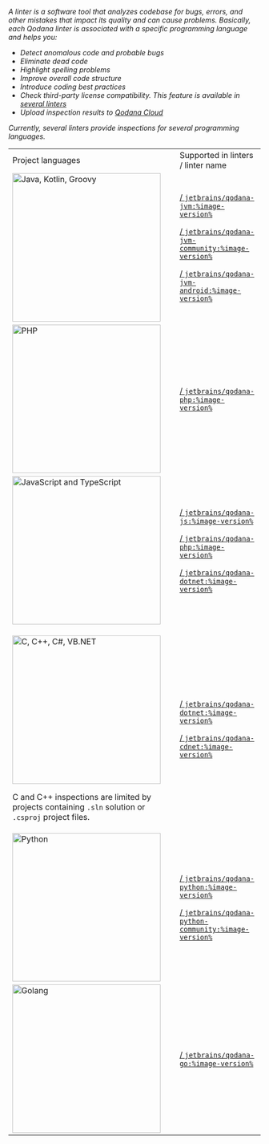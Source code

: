 [//]: # (title: Linters)

<var name="image-version" value="2023.3"/>

A linter is a software tool that analyzes codebase for bugs, errors, and other mistakes that impact its quality and 
can cause problems. Basically, each Qodana linter is associated with a specific programming language and helps you:

* Detect anomalous code and probable bugs
* Eliminate dead code
* Highlight spelling problems
* Improve overall code structure
* Introduce coding best practices
* Check third-party license compatibility. This feature is available in [several linters](license-audit.xml)
* Upload inspection results to [Qodana Cloud](cloud-about.xml)

Currently, several linters provide inspections for several programming languages.

<table>
    <tr>
        <td>Project languages</td>
        <td>Supported in linters / linter name</td>
    </tr>
    <tr>
        <td>
            <img src="jvm.png" dark-src="jvm_dark.png" alt="Java, Kotlin, Groovy" width="296"/>
        </td>
        <td>
            <p><a href="qodana-jvm.md"/> / <code>jetbrains/qodana-jvm:%image-version%</code></p>
            <p><a href="qodana-jvm-community.md"/> / <code>jetbrains/qodana-jvm-community:%image-version%</code></p>
            <p><a href="qodana-jvm-android.md"/> / <code>jetbrains/qodana-jvm-android:%image-version%</code></p>
        </td>
    </tr>
    <tr>
        <td><img src="php.png" dark-src="php_dark.png" alt="PHP" width="296"/></td>
        <td><a href="qodana-php.md"/> / <code>jetbrains/qodana-php:%image-version%</code></td>
    </tr>
    <tr>
        <td><img src="js.png" dark-src="js_dark.png" alt="JavaScript and TypeScript" width="296"/></td>
        <td>
            <p><a href="qodana-js.md"/> / <code>jetbrains/qodana-js:%image-version%</code></p>
            <p><a href="qodana-php.md"/> / <code>jetbrains/qodana-php:%image-version%</code></p>
            <p><a href="qodana-dotnet.md"/> / <code>jetbrains/qodana-dotnet:%image-version%</code></p>
        </td>
    </tr>
    <tr>
        <td>
            <p><img src="dotnet.png" dark-src="dotnet_dark.png" alt="C, C++, C#, VB.NET" width="296"/></p>
            <p>C and C++ inspections are limited by projects containing <code>.sln</code> solution or <code>.csproj</code> project files.</p>
        </td>
        <td>
            <p><a href="qodana-dotnet.md"/> / <code>jetbrains/qodana-dotnet:%image-version%</code></p>
            <p><a href="qodana-dotnet-community.md"/> / <code>jetbrains/qodana-cdnet:%image-version%</code></p>
        </td>
    </tr>
    <tr>
        <td><img src="python.png" dark-src="python_dark.png" alt="Python" width="296"/></td>
        <td>
            <p><a href="qodana-python.md"/> / <code>jetbrains/qodana-python:%image-version%</code></p>
            <p><a href="qodana-python-community.md"/> / <code>jetbrains/qodana-python-community:%image-version%</code></p>
        </td>
    </tr>
    <tr>
        <td><img src="golang.png" dark-src="golang_dark.png" alt="Golang" width="296"/></td>
        <td><a href="qodana-go.md"/> / <code>jetbrains/qodana-go:%image-version%</code></td>
    </tr>
</table>